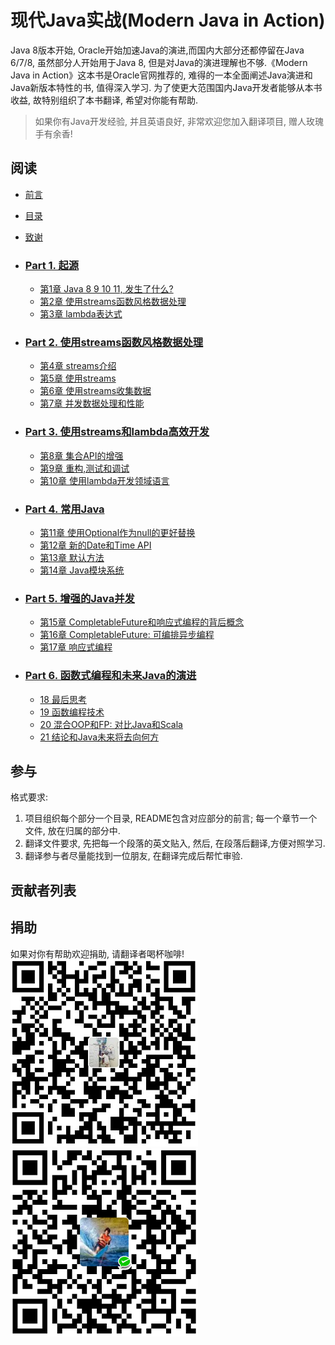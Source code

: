 # 现代Java实战(Modern Java in Action)
Java 8版本开始, Oracle开始加速Java的演进,而国内大部分还都停留在Java 6/7/8, 虽然部分人开始用于Java 8, 但是对Java的演进理解也不够.《Modern Java in Action》这本书是Oracle官网推荐的, 难得的一本全面阐述Java演进和Java新版本特性的书, 值得深入学习. 为了使更大范围国内Java开发者能够从本书收益, 故特别组织了本书翻译, 希望对你能有帮助.

> 如果你有Java开发经验, 并且英语良好, 非常欢迎您加入翻译项目, 赠人玫瑰手有余香!

## 阅读
* [前言](preface.md)  
* [目录](brief_contents.md)  
* [致谢](acknowledgments.md)  

* ### [Part 1. 起源](part_1_Fundamentals/README.md)
  * [第1章 Java 8 9 10 11, 发生了什么?](part_1_Fundamentals/1_Java_8_9_10_and_11_what_happening.md)
  * [第2章 使用streams函数风格数据处理](part_1_Fundamentals/2_Functional-style_data_processing_with_streams.md)
  * [第3章 lambda表达式](part_1_Fundamentals/3_Lambda_expressions.md)

* ### [Part 2. 使用streams函数风格数据处理](part_2_Functional-style_data_processing_with_streams/README.md)
  * [第4章 streams介绍](part_2_Functional-style_data_processing_with_streams/4_Introducing_streams.md)
  * [第5章 使用streams](part_2_Functional-style_data_processing_with_streams/5_Working_with_streams.md)
  * [第6章 使用streams收集数据](part_2_Functional-style_data_processing_with_streams/6_Collecting_data_with_streams.md)
  * [第7章 并发数据处理和性能](part_2_Functional-style_data_processing_with_streams/7_Parallel_data_processing_and_performance.md)

* ### [Part 3. 使用streams和lambda高效开发](part_3_Effective_programming_with_streams_and_lambdas/README.md)
  * [第8章 集合API的增强](part_3_Effective_programming_with_streams_and_lambdas/8_Collection_API_enhancements.md)
  * [第9章 重构,测试和调试](part_3_Effective_programming_with_streams_and_lambdas/9_Refactoring_testing_and_debugging.md)
  * [第10章 使用lambda开发领域语言](part_3_Effective_programming_with_streams_and_lambdas/10_Domain-specific_languages_using_lambdas.md)

* ### [Part 4. 常用Java](part_4_Everyday_Java/README.md)
  * [第11章 使用Optional作为null的更好替换](part_4_Everyday_Java/11_Using_Optional_as_a_better_alternative_to_null.md)
  * [第12章 新的Date和Time API](part_4_Everyday_Java/12_New_Date_and_Time_API.md)
  * [第13章 默认方法](part_4_Everyday_Java/13_Default_methods.md)
  * [第14章 Java模块系统](part_4_Everyday_Java/14_The_Java_Module_System.md)

* ### [Part 5. 增强的Java并发](part_5_Enhanced_Java_concurrency/README.md)
  * [第15章 CompletableFuture和响应式编程的背后概念](part_5_Enhanced_Java_concurrency/15_Concepts_behind_CompletableFuture_and_reactive_programming.md)
  * [第16章 CompletableFuture: 可编排异步编程](part_5_Enhanced_Java_concurrency/16_CompletableFuture_composable_asynchronous_programming.md)
  * [第17章 响应式编程](part_5_Enhanced_Java_concurrency/17_Reactive_programming.md)

* ### [Part 6. 函数式编程和未来Java的演进](part_6_Functional_programming_and_future_Java_evolution/README.md)
  * [18 最后思考](part_6_Functional_programming_and_future_Java_evolution/18_Thinking_functionally.md)
  * [19 函数编程技术](part_6_Functional_programming_and_future_Java_evolution/19_Functional_programming_techniques.md)
  * [20 混合OOP和FP: 对比Java和Scala](part_6_Functional_programming_and_future_Java_evolution/20_Blending_OOP_and_FP_Comparing_Java_and_Scala.md)
  * [21 结论和Java未来将去向何方](part_6_Functional_programming_and_future_Java_evolution/21_Conclusions_and_where_next_for_Java.md)

## 参与
格式要求:
1. 项目组织每个部分一个目录, README包含对应部分的前言; 每一个章节一个文件, 放在归属的部分中.
2. 翻译文件要求, 先把每一个段落的英文贴入, 然后, 在段落后翻译,方便对照学习.
3. 翻译参与者尽量能找到一位朋友, 在翻译完成后帮忙审验.

## 贡献者列表


## 捐助
如果对你有帮助欢迎捐助, 请翻译者喝杯咖啡!  
![支付宝](assets/zfb.jpg)
![微信](assets/weixin.png)

